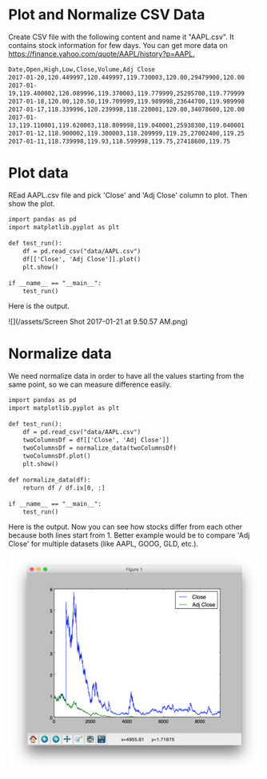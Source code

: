 # Plot and Normalize CSV Data

Create CSV file with the following content and name it "AAPL.csv". It contains stock information for few days. You can get more data on [https://finance.yahoo.com/quote/AAPL/history?p=AAPL. ](https://finance.yahoo.com/quote/AAPL/history?p=AAPL)

```
Date,Open,High,Low,Close,Volume,Adj Close
2017-01-20,120.449997,120.449997,119.730003,120.00,29479900,120.00
2017-01-19,119.400002,120.089996,119.370003,119.779999,25295700,119.779999
2017-01-18,120.00,120.50,119.709999,119.989998,23644700,119.989998
2017-01-17,118.339996,120.239998,118.220001,120.00,34078600,120.00
2017-01-13,119.110001,119.620003,118.809998,119.040001,25938300,119.040001
2017-01-12,118.900002,119.300003,118.209999,119.25,27002400,119.25
2017-01-11,118.739998,119.93,118.599998,119.75,27418600,119.75
```

# Plot data

REad AAPL.csv file and pick 'Close' and 'Adj Close' column to plot. Then show the plot.

```
import pandas as pd
import matplotlib.pyplot as plt

def test_run():
    df = pd.read_csv("data/AAPL.csv")
    df[['Close', 'Adj Close']].plot()
    plt.show()

if __name__ == "__main__":
    test_run()
```

Here is the output. 

![](/assets/Screen Shot 2017-01-21 at 9.50.57 AM.png)

# Normalize data

We need normalize data in order to have all the values starting from the same point, so we can measure difference easily. 

```
import pandas as pd
import matplotlib.pyplot as plt

def test_run():
    df = pd.read_csv("data/AAPL.csv")
    twoColumnsDf = df[['Close', 'Adj Close']]
    twoColumnsDf = normalize_data(twoColumnsDf)
    twoColumnsDf.plot()
    plt.show()

def normalize_data(df):
    return df / df.ix[0, :]

if __name__ == "__main__":
    test_run()
```

Here is the output. Now you can see how stocks differ from each other because both lines start from 1. Better example would be to compare 'Adj Close' for multiple datasets \(like AAPL, GOOG, GLD, etc.\).

![](/assets/csv-pandas-normalized.png)


